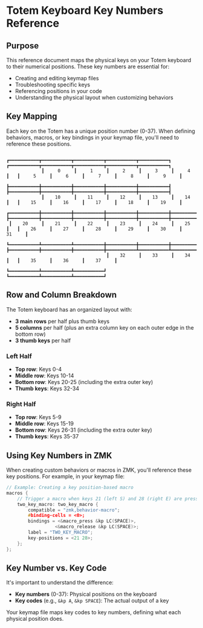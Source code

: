 # Totem Keyboard Key Numbers Reference

## Purpose

This reference document maps the physical keys on your Totem keyboard to their numerical positions. These key numbers are essential for:

- Creating and editing keymap files
- Troubleshooting specific keys
- Referencing positions in your code
- Understanding the physical layout when customizing behaviors

## Key Mapping

Each key on the Totem has a unique position number (0-37). When defining behaviors, macros, or key bindings in your keymap file, you'll need to reference these positions.

```
             ┏━━━━━━━━━━━┳━━━━━━━━━━━┳━━━━━━━━━━━┳━━━━━━━━━━━┳━━━━━━━━━━━┓   ┏━━━━━━━━━━━┳━━━━━━━━━━━┳━━━━━━━━━━━┳━━━━━━━━━━━┳━━━━━━━━━━━┓
             ┃     0     ┃     1     ┃     2     ┃     3     ┃     4     ┃   ┃     5     ┃     6     ┃     7     ┃     8     ┃     9     ┃
             ┣━━━━━━━━━━━╋━━━━━━━━━━━╋━━━━━━━━━━━╋━━━━━━━━━━━╋━━━━━━━━━━━┫   ┣━━━━━━━━━━━╋━━━━━━━━━━━╋━━━━━━━━━━━╋━━━━━━━━━━━╋━━━━━━━━━━━┫
             ┃    10     ┃    11     ┃    12     ┃    13     ┃    14     ┃   ┃    15     ┃    16     ┃    17     ┃    18     ┃    19     ┃
 ┏━━━━━━━━━━━╋━━━━━━━━━━━╋━━━━━━━━━━━╋━━━━━━━━━━━╋━━━━━━━━━━━╋━━━━━━━━━━━┫   ┣━━━━━━━━━━━╋━━━━━━━━━━━╋━━━━━━━━━━━╋━━━━━━━━━━━╋━━━━━━━━━━━╋━━━━━━━━━━━┓
 ┃    20     ┃    21     ┃    22     ┃    23     ┃    24     ┃    25     ┃   ┃    26     ┃    27     ┃    28     ┃    29     ┃    30     ┃    31     ┃
 ┗━━━━━━━━━━━┻━━━━━━━━━━━┻━━━━━━━━━━━╋━━━━━━━━━━━╋━━━━━━━━━━━╋━━━━━━━━━━━┫   ┣━━━━━━━━━━━╋━━━━━━━━━━━╋━━━━━━━━━━━╋━━━━━━━━━━━┻━━━━━━━━━━━┻━━━━━━━━━━━┛
                                     ┃    32     ┃    33     ┃    34     ┃   ┃    35     ┃    36     ┃    37     ┃
                                     ┗━━━━━━━━━━━┻━━━━━━━━━━━┻━━━━━━━━━━━┛   ┗━━━━━━━━━━━┻━━━━━━━━━━━┻━━━━━━━━━━━┛
```

## Row and Column Breakdown

The Totem keyboard has an organized layout with:

- **3 main rows** per half plus thumb keys
- **5 columns** per half (plus an extra column key on each outer edge in the bottom row)
- **3 thumb keys** per half

### Left Half

- **Top row**: Keys 0-4
- **Middle row**: Keys 10-14
- **Bottom row**: Keys 20-25 (including the extra outer key)
- **Thumb keys**: Keys 32-34

### Right Half

- **Top row**: Keys 5-9
- **Middle row**: Keys 15-19
- **Bottom row**: Keys 26-31 (including the extra outer key)
- **Thumb keys**: Keys 35-37

## Using Key Numbers in ZMK

When creating custom behaviors or macros in ZMK, you'll reference these key positions. For example, in your keymap file:

```c
// Example: Creating a key position-based macro
macros {
    // Trigger a macro when keys 21 (left S) and 28 (right E) are pressed
    two_key_macro: two_key_macro {
        compatible = "zmk,behavior-macro";
        #binding-cells = <0>;
        bindings = <&macro_press &kp LC(SPACE)>,
                  <&macro_release &kp LC(SPACE)>;
        label = "TWO_KEY_MACRO";
        key-positions = <21 28>;
    };
};
```

## Key Number vs. Key Code

It's important to understand the difference:

- **Key numbers** (0-37): Physical positions on the keyboard
- **Key codes** (e.g., `&kp A`, `&kp SPACE`): The actual output of a key

Your keymap file maps key codes to key numbers, defining what each physical position does.